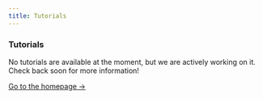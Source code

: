 ```yaml
---
title: Tutorials
---
```


<div class="card">
  <h3>Tutorials</h3>
  <p>No tutorials are available at the moment, but we are actively working on it. Check back soon for more information!</p>
  <a href="../" class="card-link">Go to the homepage &rarr;</a>
</div>
